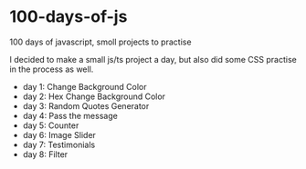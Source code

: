 # 100-days-of-js
100 days of javascript, smoll projects to practise

I decided to make a small js/ts project a day, but also did some CSS practise in the process as well.


* day 1: Change Background Color
* day 2: Hex Change Background Color
* day 3: Random Quotes Generator
* day 4: Pass the message
* day 5: Counter
* day 6: Image Slider
* day 7: Testimonials
* day 8: Filter
